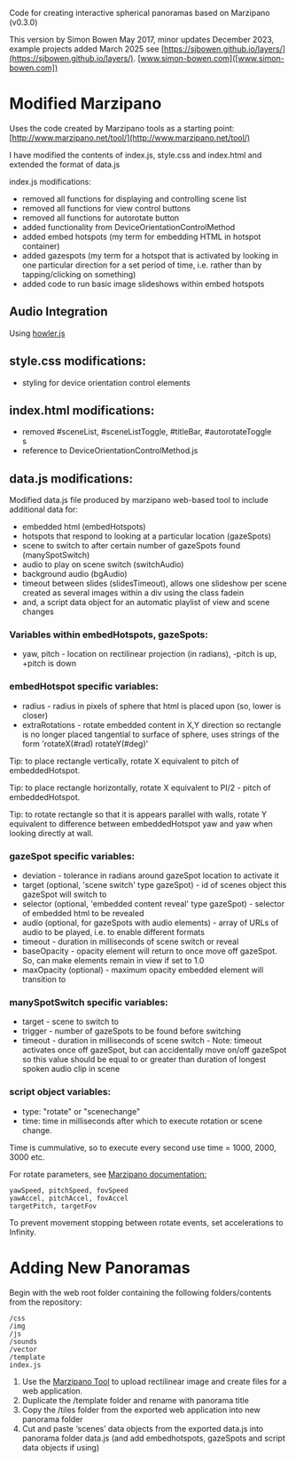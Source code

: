 Code for creating interactive spherical panoramas based on Marzipano (v0.3.0)

This version by Simon Bowen May 2017, minor updates December 2023, example projects added March 2025 see [https://sjbowen.github.io/layers/](https://sjbowen.github.io/layers/).
[www.simon-bowen.com]([www.simon-bowen.com])

# Modified Marzipano
Uses the code created by Marzipano tools as a starting point: [http://www.marzipano.net/tool/](http://www.marzipano.net/tool/)

I have modified the contents of index.js, style.css and index.html and extended the format of data.js

index.js modifications:

* removed all functions for displaying and controlling scene list
* removed all functions for view control buttons
* removed all functions for autorotate button
* added functionality from DeviceOrientationControlMethod
* added embed hotspots (my term for embedding HTML in hotspot container)
* added gazespots (my term for a hotspot that is activated by looking in one particular direction for a set period of time, i.e. rather than by tapping/clicking on something)
* added code to run basic image slideshows within embed hotspots

## Audio Integration
Using [howler.js](https://github.com/goldfire/howler.js)

## style.css modifications:
* styling for device orientation control elements

## index.html modifications:
* removed #sceneList, #sceneListToggle, #titleBar, #autorotateToggle <div>s
* reference to DeviceOrientationControlMethod.js

## data.js modifications:
Modified data.js file produced by marzipano web-based tool
to include additional data for:

* embedded html (embedHotspots)
* hotspots that respond to looking at a particular location (gazeSpots)
* scene to switch to after certain number of gazeSpots found (manySpotSwitch)
* audio to play on scene switch (switchAudio)
* background audio (bgAudio)
* timeout between slides (slidesTimeout), allows one slideshow per scene created as several images within a div using the class fadein 
* and, a script data object for an automatic playlist of view and scene changes

### Variables within embedHotspots, gazeSpots:

* yaw, pitch - location on rectilinear projection (in radians), -pitch is up, +pitch is down 

### embedHotspot specific variables:
* radius - radius in pixels of sphere that html is placed upon (so, lower is closer)
* extraRotations - rotate embedded content in X,Y direction so rectangle is no longer placed tangential to surface of sphere, uses strings of the form 'rotateX(#rad) rotateY(#deg)' 

Tip: to place rectangle vertically, rotate X equivalent to pitch of embeddedHotspot.

Tip: to place rectangle horizontally, rotate X equivalent to PI/2 - pitch of embeddedHotspot.

Tip: to rotate rectangle so that it is appears parallel with walls, rotate Y equivalent to difference between embeddedHotspot yaw and yaw when looking directly at wall.

### gazeSpot specific variables:
* deviation - tolerance in radians around gazeSpot location to activate it
* target (optional, 'scene switch' type gazeSpot) - id of scenes object this gazeSpot will switch to
* selector (optional, 'embedded content reveal' type gazeSpot) - selector of embedded html to be revealed
* audio (optional, for gazeSpots with audio elements) - array of URLs of audio to be played, i.e. to enable different formats
* timeout - duration in milliseconds of scene switch or reveal
* baseOpacity - opacity element will return to once move off gazeSpot. So, can make elements remain in view if set to 1.0
* maxOpacity (optional) - maximum opacity embedded element will transition to

### manySpotSwitch specific variables:
* target - scene to switch to
* trigger - number of gazeSpots to be found before switching
* timeout - duration in milliseconds of scene switch - Note: timeout activates once off gazeSpot, but can accidentally move on/off gazeSpot so this value should be equal to or greater than duration of longest spoken audio clip in scene

### script object variables:
* type: "rotate" or "scenechange"
* time: time in milliseconds after which to execute rotation or scene change.

Time is cummulative, so to execute every second use time = 1000, 2000, 3000 etc.

For rotate parameters, see [Marzipano documentation:](http://www.marzipano.net/reference/global.html#autorotate) 

	yawSpeed, pitchSpeed, fovSpeed
  	yawAccel, pitchAccel, fovAccel
	targetPitch, targetFov
	
To prevent movement stopping between rotate events, set accelerations to Infinity.

# Adding New Panoramas

Begin with the web root folder containing the following folders/contents from the repository:

	/css
	/img
	/js
	/sounds
	/vector
	/template
	index.js

1. Use the [Marzipano Tool](https://www.marzipano.net/tool/) to upload rectilinear image and create files for a web application.
2. Duplicate the /template folder and rename with panorama title
3. Copy the /tiles folder from the exported web application into new panorama folder
4. Cut and paste ‘scenes’ data objects from the exported data.js into panorama folder data.js (and add embedhotspots, gazeSpots and script data objects if using)

